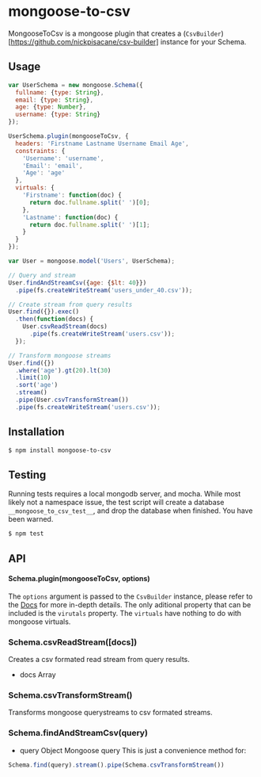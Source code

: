 # mongoose-to-csv
MongooseToCsv is a mongoose plugin that creates a (`CsvBuilder`)[https://github.com/nickpisacane/csv-builder] instance for your Schema.

## Usage
```js
var UserSchema = new mongoose.Schema({
  fullname: {type: String},
  email: {type: String},
  age: {type: Number},
  username: {type: String}
});

UserSchema.plugin(mongooseToCsv, {
  headers: 'Firstname Lastname Username Email Age',
  constraints: {
    'Username': 'username',
    'Email': 'email',
    'Age': 'age'
  },
  virtuals: {
    'Firstname': function(doc) {
      return doc.fullname.split(' ')[0];
    },
    'Lastname': function(doc) {
      return doc.fullname.split(' ')[1];
    }
  }
});

var User = mongoose.model('Users', UserSchema);

// Query and stream
User.findAndStreamCsv({age: {$lt: 40}})
  .pipe(fs.createWriteStream('users_under_40.csv'));

// Create stream from query results
User.find({}).exec()
  .then(function(docs) {
    User.csvReadStream(docs)
      .pipe(fs.createWriteStream('users.csv'));
  });

// Transform mongoose streams
User.find({})
  .where('age').gt(20).lt(30)
  .limit(10)
  .sort('age')
  .stream()
  .pipe(User.csvTransformStream())
  .pipe(fs.createWriteStream('users.csv'));
```

## Installation
```sh
$ npm install mongoose-to-csv
```

## Testing
Running tests requires a local mongodb server, and mocha. While most likely not a namespace issue, the test script will create a database `__mongoose_to_csv_test__`, and drop the database when finished. You have been warned.
```sh
$ npm test
```

## API

#### Schema.plugin(mongooseToCsv, options)
The `options` argument is passed to the `CsvBuilder` instance, please refer to
the <a href="https://github.com/Nindaff/CsvBuilder">Docs</a> for more in-depth details. The only aditional property that can be included is the `virutals` property.
The `virtuals` have nothing to do with mongoose virtuals.

### Schema.csvReadStream([docs])
Creates a csv formated read stream from query results.
* docs Array<Model>

### Schema.csvTransformStream()
Transforms mongoose querystreams to csv formated streams.

### Schema.findAndStreamCsv(query)
* query Object Mongoose query
This is just a convenience method for:
```js
Schema.find(query).stream().pipe(Schema.csvTransformStream())
```
